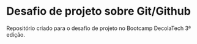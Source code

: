 # Desafio de projeto sobre Git/Github

Repositório criado para o desafio de projeto no Bootcamp DecolaTech 3ª edição.

